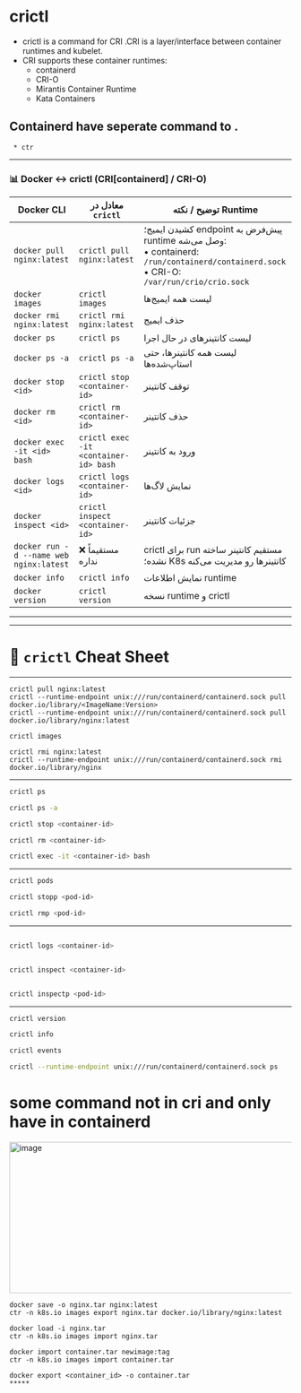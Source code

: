 # crictl
- crictl is a command for CRI .CRI is a layer/interface between container runtimes and kubelet.
- CRI supports these container runtimes:
    * containerd
    * CRI-O
    * Mirantis Container Runtime
    * Kata Containers
## Containerd have seperate command to .
     * ctr
---

### 📊 Docker ↔ crictl (CRI[containerd] / CRI-O)

| Docker CLI                              | معادل در `crictl`                     | توضیح / نکته Runtime                                                                                                                           |
| --------------------------------------- | ------------------------------------- | ---------------------------------------------------------------------------------------------------------------------------------------------- |
| `docker pull nginx:latest`              | `crictl pull nginx:latest`            | کشیدن ایمیج؛ endpoint پیش‌فرض به runtime وصل می‌شه: <br>• containerd: `/run/containerd/containerd.sock` <br>• CRI-O: `/var/run/crio/crio.sock` |
| `docker images`                         | `crictl images`                       | لیست همه ایمیج‌ها                                                                                                                              |
| `docker rmi nginx:latest`               | `crictl rmi nginx:latest`             | حذف ایمیج                                                                                                                                      |
| `docker ps`                             | `crictl ps`                           | لیست کانتینرهای در حال اجرا                                                                                                                    |
| `docker ps -a`                          | `crictl ps -a`                        | لیست همه کانتینرها، حتی استاپ‌شده‌ها                                                                                                           |
| `docker stop <id>`                      | `crictl stop <container-id>`          | توقف کانتینر                                                                                                                                   |
| `docker rm <id>`                        | `crictl rm <container-id>`            | حذف کانتینر                                                                                                                                    |
| `docker exec -it <id> bash`             | `crictl exec -it <container-id> bash` | ورود به کانتینر                                                                                                                                |
| `docker logs <id>`                      | `crictl logs <container-id>`          | نمایش لاگ‌ها                                                                                                                                   |
| `docker inspect <id>`                   | `crictl inspect <container-id>`       | جزئیات کانتینر                                                                                                                                 |
| `docker run -d --name web nginx:latest` | ❌ مستقیماً نداره                      | crictl برای run مستقیم کانتینر ساخته نشده؛ K8s کانتینرها رو مدیریت می‌کنه                                                                      |
| `docker info`                           | `crictl info`                         | نمایش اطلاعات runtime                                                                                                                          |
| `docker version`                        | `crictl version`                      | نسخه runtime و crictl                                                                                                                          |

---



---

# 📑 `crictl` Cheat Sheet

---

```
crictl pull nginx:latest
crictl --runtime-endpoint unix:///run/containerd/containerd.sock pull docker.io/library/<ImageName:Version>
crictl --runtime-endpoint unix:///run/containerd/containerd.sock pull docker.io/library/nginx:latest

crictl images

crictl rmi nginx:latest
crictl --runtime-endpoint unix:///run/containerd/containerd.sock rmi docker.io/library/nginx
```

---


```bash
crictl ps

crictl ps -a

crictl stop <container-id>

crictl rm <container-id>

crictl exec -it <container-id> bash
```

---


```bash
crictl pods

crictl stopp <pod-id>

crictl rmp <pod-id>
```

---



```bash

crictl logs <container-id>


crictl inspect <container-id>


crictl inspectp <pod-id>
```

---


```bash
crictl version

crictl info

crictl events

crictl --runtime-endpoint unix:///run/containerd/containerd.sock ps
```
# some command not in cri and only have in containerd
<img width="688" height="270" alt="image" src="https://github.com/user-attachments/assets/428574d7-805f-4580-98d4-e63d63331b4c" />

```
docker save -o nginx.tar nginx:latest
ctr -n k8s.io images export nginx.tar docker.io/library/nginx:latest

docker load -i nginx.tar
ctr -n k8s.io images import nginx.tar

docker import container.tar newimage:tag
ctr -n k8s.io images import container.tar

docker export <container_id> -o container.tar
*****
```



